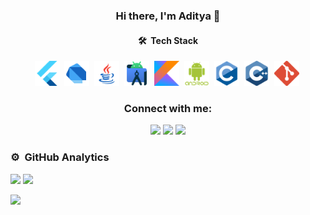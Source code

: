 <h3 align="center">
Hi there, I'm Aditya 👋
</h3>

<!-- 🔭 I’m currently working on Android Weather App 🌤 ⛈-->
<!-- ⚡ Fun fact: -->

<h4 align="center">🛠 &nbsp;Tech Stack</h4>

<p align="center">
  <img width="40px" src="https://github.com/aditya3901/aditya3901/blob/main/flutter.png" />&nbsp;
  <img width="40px" src="https://github.com/aditya3901/aditya3901/blob/main/dart.png" />&nbsp;
  <img width="40px" src="https://github.com/aditya3901/aditya3901/blob/main/java2.png" />&nbsp;
  <img width="40px" src="https://github.com/aditya3901/aditya3901/blob/main/androidstudio.png" />&nbsp;
  <img width="40px" src="https://github.com/aditya3901/aditya3901/blob/main/kotlin.png" />&nbsp;
  <img width="40px" src="https://github.com/aditya3901/aditya3901/blob/main/android.png" />&nbsp;
  <img width="40px" src="https://github.com/aditya3901/aditya3901/blob/main/c.png" />&nbsp;
  <img width="40px" src="https://github.com/aditya3901/aditya3901/blob/main/cpp.png" />&nbsp;
  <img width="40px" src="https://github.com/aditya3901/aditya3901/blob/main/git.png" />&nbsp;
</p>

<h3 align="center">Connect with me:</h3>
<p align="center">
<a href="https://www.instagram.com/adityad3901/"><img width="40px" src="https://img.icons8.com/fluent/48/000000/instagram-new.png" /></a>
<a href="https://www.facebook.com/aditya.das.3150/"><img width="40px" src="https://img.icons8.com/fluent/48/000000/facebook-new.png"/></a>
<a href="https://www.linkedin.com/in/aditya-das-86069b202/"><img width="40px" src="https://img.icons8.com/fluent/48/000000/linkedin.png"/></a>
</p>

### ⚙️ &nbsp;GitHub Analytics
<p>
  <img height="180em" src="https://github-readme-stats-eight-theta.vercel.app/api?username=aditya3901&hide=issues&show_icons=true&theme=algolia&include_all_commits=true&count_private=true"/>
  <img height="180em" src="https://github-readme-stats.vercel.app/api/top-langs/?username=aditya3901&layout=compact&theme=tokyonight&langs_count=10"/>
</p>

![](https://activity-graph.herokuapp.com/graph?username=aditya3901&theme=redical)

